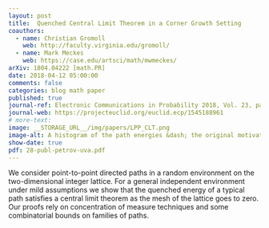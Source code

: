 ```yaml
---
layout: post
title:  Quenched Central Limit Theorem in a Corner Growth Setting
coauthors: 
  - name: Christian Gromoll
    web: http://faculty.virginia.edu/gromoll/
  - name: Mark Meckes
    web: https://case.edu/artsci/math/mwmeckes/
arXiv: 1804.04222 [math.PR]
date: 2018-04-12 05:00:00
comments: false
categories: blog math paper
published: true
journal-ref: Electronic Communications in Probability 2018, Vol. 23, paper no. 101, 1-12
journal-web: https://projecteuclid.org/euclid.ecp/1545188961
# more-text:
image: __STORAGE_URL__/img/papers/LPP_CLT.png
image-alt: A histogram of the path energies &dash; the original motivation for the work
show-date: true
pdf: 28-publ-petrov-uva.pdf
---
```


We consider point-to-point directed paths in a random environment on the
two-dimensional integer lattice. For a general independent environment under
mild assumptions we show that the quenched energy of a typical path satisfies a
central limit theorem as the mesh of the lattice goes to zero. Our proofs rely
on concentration of measure techniques and some combinatorial bounds on
families of paths.